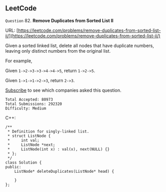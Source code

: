 LeetCode
-----------

`Question` 82. **Remove Duplicates from Sorted List II**

URL: [https://leetcode.com/problems/remove-duplicates-from-sorted-list-ii/](https://leetcode.com/problems/remove-duplicates-from-sorted-list-ii/)

Given a sorted linked list, delete all nodes that have duplicate numbers, leaving only distinct numbers from the original list.

For example,

Given `1->2->3->3->4->4->5`, return `1->2->5`.

Given `1->1->1->2->3`, return `2->3`. 

[Subscribe](https://leetcode.com/subscribe/) to see which companies asked this question.

    Total Accepted: 80973
    Total Submissions: 292320
    Difficulty: Medium

C++:

    /**
     * Definition for singly-linked list.
     * struct ListNode {
     *     int val;
     *     ListNode *next;
     *     ListNode(int x) : val(x), next(NULL) {}
     * };
     */
    class Solution {
    public:
        ListNode* deleteDuplicates(ListNode* head) {
            
        }
    };
